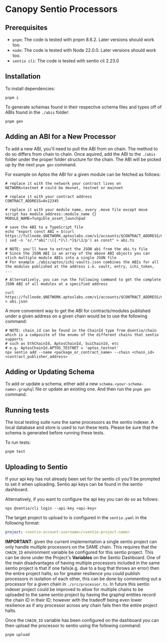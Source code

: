 # Canopy Sentio Processors

## Prerequisites

- `pnpm`: The code is tested with pnpm 8.6.2. Later versions should work too.
- `node`: The code is tested with Node 22.0.0. Later versions should work too.
- `sentio cli`: The code is tested with sentio cli 2.23.0

## Installation

To install dependencies:

```shell
pnpm i
```

To generate schemas found in their respective schema files and types off of ABIs found in the `./abis` folder:

```shell
pnpm gen
```

## Adding an ABI for a New Processor

To add a new ABI, you'll need to pull the ABI from on chain. The method to do so differs from chain to chain. Once aquired, add the ABI to the `./abis` folder under the proper folder structure for the chain. The ABI will be picked up by the next `pnpm gen` command.

For example on Aptos the ABI for a given module can be fetched as follows:

```shell
# replace it with the network your contract lives on
NETWORK=testnet # could be devnet, testnet or mainnet

# replace it with your contract address
CONTRACT_ADDRESS=0x12345

# replace it with your module name, every .move file except move script has module_address::module_name {}
MODULE_NAME=fungible_asset_launchpad

# save the ABI to a TypeScript file
echo "export const ABI = $(curl https://fullnode.$NETWORK.aptoslabs.com/v1/accounts/$CONTRACT_ADDRESS/module/$MODULE_NAME | sed -n 's/.*"abi":\({.*}\).*}$/\1/p') as const" > abi.ts

# NOTE: you'll have to extract the JSON abi from the abi.ts file
# Since the JSON ABI is an array of the above ABI objects you can stich multiple module ABIs into a single JSON file
# For example ./abis/aptos/ichi-vaults.json combines the ABIs for all the modules published at the address i.e. vault, entry, ichi_token, ...

# Alternatively, you can run the following command to get the complete JSON ABI of all modules at a specified address

curl https://fullnode.$NETWORK.aptoslabs.com/v1/accounts/$CONTRACT_ADDRESS/modules > abi.json
```

A more convenient way to get the ABI for contracts/modules published under a given address on a given chain would be to use the following command:

```shell
# NOTE: chain_id can be found in the ChainId type from @sentio/chain which is a composite of the enums of the different chains that sentio supports
# such as EthChainId, AptosChainId, SuiChainId, etc
# e.g. AptosChainId.APTOS_TESTNET = 'aptos_testnet'
npx sentio add --name <package_or_contract_name> --chain <chain_id> <contract_publisher_address>
```

## Adding or Updating Schema

To add or update a schema, either add a new `schema.<your-schema-name>.graphql` file or update an existing one. And then run the `pnpm gen` command.

## Running tests

The local testing suite runs the same processors as the sentio indexer.
A local database and store is used to run these tests. Please be sure that the schema is generated before running these tests.

To run tests:

```shell
pnpm test
```

## Uploading to Sentio

If your api key has not already been set for the sentio cli you'll be prompted to set it when uploading. Sentio api keys can be found in the sentio dashboard.

Alternatively, if you want to configure the api key you can do so as follows:

```shell
npx @sentio/cli login --api-key <api-key>
```

The target project to upload to is configured in the `sentio.yaml` in the following format:

```yaml
project: <sentio-account-username>/<sentio-project-name>
```

**IMPORTANT**: given the current implementation a single sentio project can only handle multiple processors on the SAME chain.
This requires that the `CHAIN_ID` environment variable be configured for this sentio project. This can be done under the Project's **Variables** on the Sentio Dashboard. One of the main disadvantages of having multiple processors included in the same sentio project is that if one fails(e.g. due to a bug that throws an error) then the entire project halts; so for greater resilience you could publish processors in isolation of each other, this can be done by commenting out a processor for a given chain in `./src/processor.ts`. In future this sentio indexer project could be improved to allow for multiple chains to be uploaded to the same sentio project by having the graphql entities record the chain ID in their ID; however with the tradeoff being even lower resilience as if any processor across any chain fails then the entire project halts.

Once the `CHAIN_ID` variable has been configured on the dashboard you can then upload the processor to sentio using the following command:

```shell
pnpm upload
```
